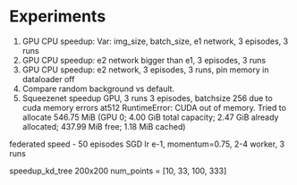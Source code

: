 # Experiments
1. GPU CPU speedup: Var: img_size, batch_size, e1 network, 3 episodes, 3 runs
2. GPU CPU speedup:  e2 network bigger than e1, 3 episodes, 3 runs
3. GPU CPU speedup:  e2 network, 3 episodes, 3 runs, pin memory in dataloader off
4. Compare random background vs default.
5. Squeezenet speedup GPU, 3 runs 3 episodes, batchsize 256 due to cuda memory errors at512
RuntimeError: CUDA out of memory. 
Tried to allocate 546.75 MiB (GPU 0; 4.00 GiB total capacity; 2.47 GiB already allocated; 437.99 MiB free; 1.18 MiB cached)


federated speed - 50 episodes SGD lr e-1, momentum=0.75, 2-4 worker, 3 runs

speedup_kd_tree 200x200 num_points = [10, 33, 100, 333]


